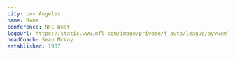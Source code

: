 ```yaml
---
city: Los Angeles
name: Rams
conference: NFC West
logoUrl: https://static.www.nfl.com/image/private/f_auto/league/ayvwcmluj2ohkdlbiegi
headCoach: Sean McVay
established: 1937
---
```

